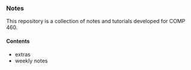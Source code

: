 ### Notes

This repository is a collection of notes and tutorials developed for COMP 460.

#### Contents
* extras
* weekly notes
